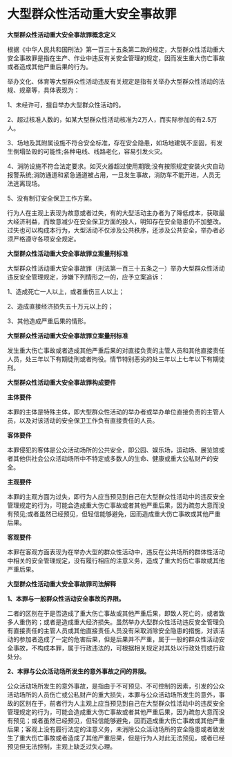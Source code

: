 # 大型群众性活动重大安全事故罪

 

**大型群众性活动重大安全事故罪概念定义**

根据《中华人民共和国刑法》第一百三十五条第二款的规定，大型群众性活动重大安全事故罪是指在生产、作业中违反有关安全管理的规定，因而发生重大伤亡事故或者造成其他严重后果的行为。

举办文化、体育等大型群众性活动违反有关规定是指有关举办大型群众性活动的法规、规章等，具体表现为：

1、未经许可，擅自举办大型群众性活动的。

2、超过核准人数的，如某大型群众性活动核准为2万人，而实际参加的有2.5万人。

3、场地及其附属设施不符合安全标准，存在安全隐患，如场地建筑不坚固，有发生倒塌坠毁的可能性;各种电线、线路老化，容易引发火灾。

4、消防设施不符合法定要求。如灭火器超过使用期限;没有按照规定安装火灾自动报警系统;消防通道和紧急通道被占用，一旦发生事故，消防车不能开进，人员无法逃离现场。

5、没有制订安全保卫工作方案。

行为人在主观上表现为故意或者过失，有的大型活动主办者为了降低成本，获取最大经济利益，而故意减少在安全保卫方面的投人，明知存在安全隐患仍不加整改。过失也可以构成本行为，大型活动不仅涉及公共秩序，还涉及公共安全，举办者必须严格遵守各项安全规定。

**大型群众性活动重大安全事故罪立案量刑标准**

大型群众性活动重大安全事故罪（刑法第一百三十五条之一）举办大型群众性活动违反安全管理规定，涉嫌下列情形之一的，应予立案追诉：

1、造成死亡一人以上，或者重伤三人以上；

2、造成直接经济损失五十万元以上的；

3、其他造成严重后果的情形。

**大型群众性活动重大安全事故罪立案量刑标准**

发生重大伤亡事故或者造成其他严重后果的对直接负责的主管人员和其他直接责任人员，处三年以下有期徒刑或者拘役。情节特别恶劣的处三年以上七年以下有期徒刑。

**大型群众性活动重大安全事故罪构成要件**

**主体要件**

本罪的主体是特殊主体，即大型群众性活动的举办者或举办单位直接负责的主管人员，以及对该活动的安全保卫工作负有直接责任的人员。

**客体要件**

本罪侵犯的客体是公众活动场所的公共安全，即公园、娱乐场，运动场、展览馆或者其他供社会公众活动场所中不特定或多数人的生命、健康或重大公私财产的安全。

**主观要件**

本罪的主观方面为过失，即行为人应当预见到自己在大型群众性活动中的违反安全管理规定的行为，可能会造成重大伤亡事故或者其他严重后果，因为疏忽大意而没有预见;或者虽然已经预见，但轻信能够避免，因而造成重大伤亡事故或其他严重后果。

**客观要件** 

本罪在客观方面表现为在举办大型的群众性活动中，违反在公共场所的群体性活动中相关的安全管理规定，没有履行相应的注意义务，造成了重大的伤亡事故或其他严重后果。

**大型群众性活动重大安全事故罪司法解释**

**1、本罪与一般群众性活动安全事故的界限。**

二者的区别在于是否造成了重大伤亡事故或其他严重后果，即致人死亡的，或者致多人重伤的；或者是造成重大经济损失。虽然举办大型群众性活动违反安全管理负有直接责任的主管人员或其他直接责任人员没有采取消除安全隐患的措施，对该活动的参加者造成了一定的危害后果，但是后果并不严重，属于一般的群众性活动安全事故，不构成本罪，属于行政违法的，可根据相关规定对其处以行政处罚或行政处分。

**2、本罪与公众活动场所发生的意外事故之间的界限。**

公众活动场所发生的意外事故，是指由于不可预见、不可控制的因素，引发的公众活动场所的人员伤亡或公私财产的重大损失，本罪与公众活动场所发生的意外，事故的区别在于，前者行为人主观上应当预见到自己在大型群众性活动中的违反安全管理规定的行为，可能会造成重大伤亡事故或者其他严重后果，因为疏忽大意而没有预见；或者虽然已经预见，但轻信能够避免，因而造成重大伤亡事故或其他严重后果；客观上没有履行法定的注意义务，未消除公众活动场所的安全隐患或者致发生了重大伤亡事故或者造成了其他严重后果，但是行为人对此无法预见，或者已经预见但无法控制，主观上缺乏过失心理。

